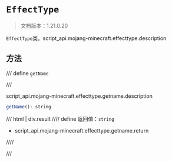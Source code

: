 # `EffectType`

> 文档版本：1.21.0.20

`EffectType`类。script_api.mojang-minecraft.effecttype.description

## 方法

/// define
`getName`


///

script_api.mojang-minecraft.effecttype.getname.description

```js
getName(): string
```

/// html | div.result
//// define
返回值：`string`

- script_api.mojang-minecraft.effecttype.getname.return


////

///

